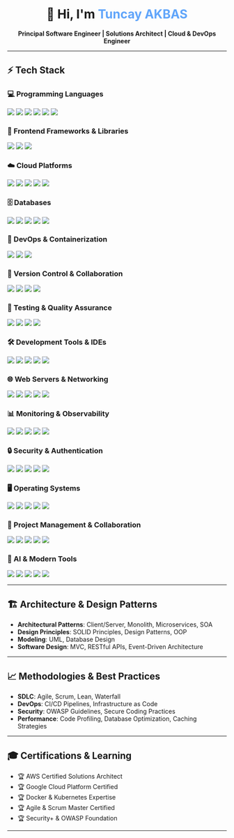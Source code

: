 <h1 align="center">👋 Hi, I'm <span style="color:#60a5fa">Tuncay AKBAS</span></h1>

<p align="center">
  <b>Principal Software Engineer | Solutions Architect | Cloud & DevOps Engineer</b><br/>
</p>

---

## ⚡ Tech Stack  

### 💻 Programming Languages
<p>
  <img src="https://img.shields.io/badge/Code-Python-blue?logo=python&logoColor=white" />
  <img src="https://img.shields.io/badge/Code-JavaScript-F7DF1E?logo=javascript&logoColor=black" />
  <img src="https://img.shields.io/badge/Code-PHP-777BB4?logo=php&logoColor=white" />
  <img src="https://img.shields.io/badge/Code-HTML5-E34F26?logo=html5&logoColor=white" />
  <img src="https://img.shields.io/badge/Code-CSS3-1572B6?logo=css3&logoColor=white" />
  <img src="https://img.shields.io/badge/Shell-Bash-4EAA25?logo=gnu-bash&logoColor=white" />
</p>

### 🚀 Frontend Frameworks & Libraries
<p>
  <img src="https://img.shields.io/badge/Framework-Vue.js-4FC08D?logo=vue.js&logoColor=white" />
  <img src="https://img.shields.io/badge/Framework-Angular-DD0031?logo=angular&logoColor=white" />
  <img src="https://img.shields.io/badge/Library-jQuery-0769AD?logo=jquery&logoColor=white" />
</p>

### ☁️ Cloud Platforms
<p>
  <img src="https://img.shields.io/badge/Cloud-AWS-FF9900?logo=amazonaws&logoColor=white" />
  <img src="https://img.shields.io/badge/Cloud-GCP-4285F4?logo=google-cloud&logoColor=white" />
  <img src="https://img.shields.io/badge/AWS-EC2-FF9900?logo=amazonec2&logoColor=white" />
  <img src="https://img.shields.io/badge/AWS-RDS-527FFF?logo=amazonrds&logoColor=white" />
  <img src="https://img.shields.io/badge/AWS-S3-569A31?logo=amazons3&logoColor=white" />
</p>

### 🗄️ Databases
<p>
  <img src="https://img.shields.io/badge/Database-MySQL-4479A1?logo=mysql&logoColor=white" />
  <img src="https://img.shields.io/badge/Database-MongoDB-47A248?logo=mongodb&logoColor=white" />
  <img src="https://img.shields.io/badge/Database-Apache%20Solr-D9411E?logo=apache-solr&logoColor=white" />
  <img src="https://img.shields.io/badge/Tool-MySQL%20Workbench-4479A1?logo=mysql&logoColor=white" />
  <img src="https://img.shields.io/badge/AWS-RDS%20Aurora-527FFF?logo=amazonrds&logoColor=white" />
</p>

### 🐳 DevOps & Containerization
<p>
  <img src="https://img.shields.io/badge/Container-Docker-2496ED?logo=docker&logoColor=white" />
  <img src="https://img.shields.io/badge/CI/CD-Jenkins-D24939?logo=jenkins&logoColor=white" />
  <img src="https://img.shields.io/badge/Config-Salt%20Stack-57BCAD?logo=saltproject&logoColor=white" />
</p>

### 🔧 Version Control & Collaboration
<p>
  <img src="https://img.shields.io/badge/VCS-Git-F05032?logo=git&logoColor=white" />
  <img src="https://img.shields.io/badge/Platform-GitHub-181717?logo=github&logoColor=white" />
  <img src="https://img.shields.io/badge/Platform-Bitbucket-0052CC?logo=bitbucket&logoColor=white" />
  <img src="https://img.shields.io/badge/VCS-SVN-809CC9?logo=subversion&logoColor=white" />
</p>

### 🧪 Testing & Quality Assurance
<p>
  <img src="https://img.shields.io/badge/API-Postman-FF6C37?logo=postman&logoColor=white" />
  <img src="https://img.shields.io/badge/Testing-PHPUnit-366488?logo=php&logoColor=white" />
  <img src="https://img.shields.io/badge/API-Swagger-85EA2D?logo=swagger&logoColor=black" />
  <img src="https://img.shields.io/badge/Testing-Selenium-43B02A?logo=selenium&logoColor=white" />
</p>

### 🛠️ Development Tools & IDEs
<p>
  <img src="https://img.shields.io/badge/IDE-PyCharm-000000?logo=pycharm&logoColor=white" />
  <img src="https://img.shields.io/badge/IDE-VS%20Code-007ACC?logo=visual-studio-code&logoColor=white" />
  <img src="https://img.shields.io/badge/IDE-JetBrains-000000?logo=jetbrains&logoColor=white" />
  <img src="https://img.shields.io/badge/Debug-xDebug-DB1F29?logo=php&logoColor=white" />
  <img src="https://img.shields.io/badge/Debug-Chrome%20DevTools-4285F4?logo=google-chrome&logoColor=white" />
</p>

### 🌐 Web Servers & Networking
<p>
  <img src="https://img.shields.io/badge/Server-Apache-D22128?logo=apache&logoColor=white" />
  <img src="https://img.shields.io/badge/Server-Nginx-009639?logo=nginx&logoColor=white" />
  <img src="https://img.shields.io/badge/Protocol-HTTP-005571?logo=http&logoColor=white" />
  <img src="https://img.shields.io/badge/Format-JSON-000000?logo=json&logoColor=white" />
  <img src="https://img.shields.io/badge/API-REST-009688?logo=rest&logoColor=white" />
</p>

### 📊 Monitoring & Observability
<p>
  <img src="https://img.shields.io/badge/Monitor-Datadog-632CA6?logo=datadog&logoColor=white" />
  <img src="https://img.shields.io/badge/Error-Sentry-362D59?logo=sentry&logoColor=white" />
  <img src="https://img.shields.io/badge/Monitor-Zabbix-C20000?logo=zabbix&logoColor=white" />
  <img src="https://img.shields.io/badge/Performance-Google%20Analytics-E37400?logo=google-analytics&logoColor=white" />
  <img src="https://img.shields.io/badge/Performance-PageSpeed-4285F4?logo=google&logoColor=white" />
</p>

### 🔒 Security & Authentication
<p>
  <img src="https://img.shields.io/badge/Security-Checkmarx-54B848?logo=checkmarx&logoColor=white" />
  <img src="https://img.shields.io/badge/Security-OWASP-000000?logo=owasp&logoColor=white" />
  <img src="https://img.shields.io/badge/Auth-LDAP-FF6600?logo=ldap&logoColor=white" />
  <img src="https://img.shields.io/badge/Auth-SAML-FF6600?logo=saml&logoColor=white" />
  <img src="https://img.shields.io/badge/Crypto-SSL/TLS-326CE5?logo=letsencrypt&logoColor=white" />
</p>

### 🖥️ Operating Systems
<p>
  <img src="https://img.shields.io/badge/OS-Ubuntu-E95420?logo=ubuntu&logoColor=white" />
  <img src="https://img.shields.io/badge/OS-Debian-A81D33?logo=debian&logoColor=white" />
  <img src="https://img.shields.io/badge/OS-Windows-0078D6?logo=windows&logoColor=white" />
  <img src="https://img.shields.io/badge/OS-macOS-000000?logo=apple&logoColor=white" />
  <img src="https://img.shields.io/badge/Shell-PowerShell-5391FE?logo=powershell&logoColor=white" />
</p>

### 🎯 Project Management & Collaboration
<p>
  <img src="https://img.shields.io/badge/PM-Jira-0052CC?logo=jira&logoColor=white" />
  <img src="https://img.shields.io/badge/Wiki-Confluence-172B4D?logo=confluence&logoColor=white" />
  <img src="https://img.shields.io/badge/Collab-MS%20Teams-6264A7?logo=microsoft-teams&logoColor=white" />
  <img src="https://img.shields.io/badge/Chat-Slack-4A154B?logo=slack&logoColor=white" />
  <img src="https://img.shields.io/badge/ITSM-ServiceNow-81B441?logo=servicenow&logoColor=white" />
</p>

### 🤖 AI & Modern Tools
<p>
  <img src="https://img.shields.io/badge/AI-ChatGPT-412991?logo=openai&logoColor=white" />
  <img src="https://img.shields.io/badge/AI-GitHub%20Copilot-000000?logo=github&logoColor=white" />
  <img src="https://img.shields.io/badge/Email-SendGrid-1A82E2?logo=sendgrid&logoColor=white" />
  <img src="https://img.shields.io/badge/SMS-Twilio-F22F46?logo=twilio&logoColor=white" />
  <img src="https://img.shields.io/badge/SEO-Semrush-119E3F?logo=semrush&logoColor=white" />
</p>

---

## 🏗️ Architecture & Design Patterns

- **Architectural Patterns**: Client/Server, Monolith, Microservices, SOA
- **Design Principles**: SOLID Principles, Design Patterns, OOP
- **Modeling**: UML, Database Design
- **Software Design**: MVC, RESTful APIs, Event-Driven Architecture

---

## 📈 Methodologies & Best Practices

- **SDLC**: Agile, Scrum, Lean, Waterfall
- **DevOps**: CI/CD Pipelines, Infrastructure as Code
- **Security**: OWASP Guidelines, Secure Coding Practices
- **Performance**: Code Profiling, Database Optimization, Caching Strategies

---

## 🎓 Certifications & Learning

- 🏆 AWS Certified Solutions Architect
- 🏆 Google Cloud Platform Certified
- 🏆 Docker & Kubernetes Expertise
- 🏆 Agile & Scrum Master Certified
- 🏆 Security+ & OWASP Foundation

---



